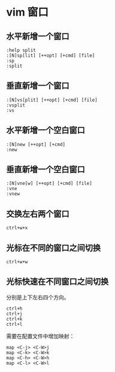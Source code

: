 # vim 窗口

## 水平新增一个窗口

```
:help split
:[N]sp[lit] [++opt] [+cmd] [file]
:sp
:split
```

## 垂直新增一个窗口

```
:[N]vs[plit] [++opt] [+cmd] [file]
:vsplit
:vs
```

## 水平新增一个空白窗口

```
:[N]new [++opt] [+cmd]
:new
```

## 垂直新增一个空白窗口

```
:[N]vne[w] [++opt] [+cmd] [file]
:vne
:vnew
```

## 交换左右两个窗口

```
ctrl+w+x
```

## 光标在不同的窗口之间切换

```
ctrl+w+w
```

## 光标快速在不同窗口之间切换

分别是上下左右四个方向。

```
ctrl+h
ctrl+j
ctrl+k
ctrl+l
```

需要在配置文件中增加映射：

```
map <C-j> <C-W>j
map <C-k> <C-W>k
map <C-h> <C-W>h
map <C-l> <C-W>l
```


